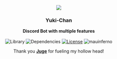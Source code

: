 <div align="center">
    <img src="https://files.catbox.moe/gxyqf0.png">
    <h3>Yuki-Chan</h3>
    <b>Discord Bot with multiple features</b>
    <br><br>
    <img src="https://img.shields.io/badge/library-discord.js-blue.svg?style=flat-square" alt="Library">
    <img src="https://img.shields.io/david/meggatrony/yuki?style=flat-square" alt="Dependencies">
    <a href="https://github.com/meggatrony/yuki/blob/master/LICENSE"><img src="https://img.shields.io/github/license/meggatbh/yuki?style=flat-square" alt="License"></a>
    <a><img src="https://img.shields.io/badge/Associated%20with%20mauinferno-0C0C0C.svg?style=flat-square" alt="mauinferno"></a>
    <br>
    <p>Thank you <a href="https://github.com/tenasatupitsyn/juge"><b>Juge</b></a> for fueling my hollow head!</p>
</div>